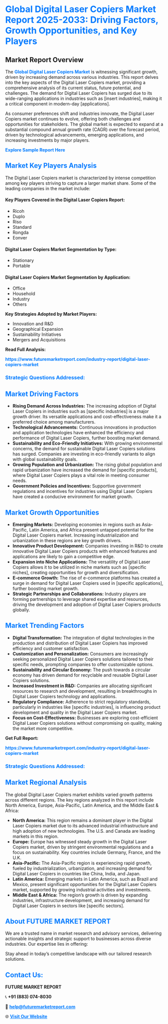 <h1 style="color: #007BFF;">Global Digital Laser Copiers Market Report 2025-2033: Driving Factors, Growth Opportunities, and Key Players</h1>

<section id="overview">
<h2>Market Report Overview</h2>
<p>The <a href="https://www.futuremarketreport.com/industry-report/digital-laser-copiers-market" style="color: #007BFF; text-decoration: none;"><strong>Global Digital Laser Copiers Market</strong></a> is witnessing significant growth, driven by increasing demand across various industries. This report delves into the key aspects of the Digital Laser Copiers market, providing a comprehensive analysis of its current status, future potential, and challenges. The demand for Digital Laser Copiers has surged due to its wide-ranging applications in industries such as [insert industries], making it a critical component in modern-day [applications].</p>
<p>As consumer preferences shift and industries innovate, the Digital Laser Copiers market continues to evolve, offering both challenges and opportunities for stakeholders. The global market is expected to expand at a substantial compound annual growth rate (CAGR) over the forecast period, driven by technological advancements, emerging applications, and increasing investments by major players.</p>
</section>

<section id="overview">
<p><a href="https://www.futuremarketreport.com/request-sample/reportId=86281" style="color: #007BFF; text-decoration: none;"><strong>Explore Sample Report Here</strong></a></p>
</section>

<section id="key-players">
<h2 style="color: #007BFF;">Market Key Players Analysis</h2>
<p>The Digital Laser Copiers market is characterized by intense competition among key players striving to capture a larger market share. Some of the leading companies in the market include:</p>
<h4>Key Players Covered in the Digital Laser Copiers Report:</h4>
<ul><li>Ricoh</li><li>Duplo</li><li>Riso</li><li>Standard</li><li>Rongda</li><li>Eonver</li></ul>
<h4>Digital Laser Copiers Market Segmentation by Type:</h4>
<ul><li>Stationary</li><li>Portable</li></ul>

<h4>Digital Laser Copiers Market Segmentation by Application:</h4>
<ul><li>Office</li><li>Household</li><li>Industry</li><li>Others</li></ul>
<p><strong>Key Strategies Adopted by Market Players:</strong></p>
<ul>
<li>Innovation and R&D</li>
<li>Geographical Expansion</li>
<li>Sustainability Initiatives</li>
<li>Mergers and Acquisitions</li>
</ul>
</section>

<section>
<p><strong>Read Full Analysis: </strong></p><a href="https://www.futuremarketreport.com/industry-report/digital-laser-copiers-market" style="color: #007BFF; text-decoration: none;"><strong>https://www.futuremarketreport.com/industry-report/digital-laser-copiers-market</strong></a>
<h3 style="color: #007BFF;">Strategic Questions Addressed:</h3>
</section>

<section id="driving-factors">
<h2 style="color: #007BFF;">Market Driving Factors</h2>
<ul>
<li><strong>Rising Demand Across Industries:</strong> The increasing adoption of Digital Laser Copiers in industries such as [specific industries] is a major growth driver. Its versatile applications and cost-effectiveness make it a preferred choice among manufacturers.</li>
<li><strong>Technological Advancements:</strong> Continuous innovations in production and application technologies have enhanced the efficiency and performance of Digital Laser Copiers, further boosting market demand.</li>
<li><strong>Sustainability and Eco-Friendly Initiatives:</strong> With growing environmental concerns, the demand for sustainable Digital Laser Copiers solutions has surged. Companies are investing in eco-friendly variants to align with global sustainability goals.</li>
<li><strong>Growing Population and Urbanization:</strong> The rising global population and rapid urbanization have increased the demand for [specific products], where Digital Laser Copiers plays a vital role in meeting consumer needs.</li>
<li><strong>Government Policies and Incentives:</strong> Supportive government regulations and incentives for industries using Digital Laser Copiers have created a conducive environment for market growth.</li>
</ul>
</section>

<section id="growth-opportunities">
<h2 style="color: #007BFF;">Market Growth Opportunities</h2>
<ul>
<li><strong>Emerging Markets:</strong> Developing economies in regions such as Asia-Pacific, Latin America, and Africa present untapped potential for the Digital Laser Copiers market. Increasing industrialization and urbanization in these regions are key growth drivers.</li>
<li><strong>Innovative Product Development:</strong> Companies investing in R&D to create innovative Digital Laser Copiers products with enhanced features and applications are likely to gain a competitive edge.</li>
<li><strong>Expansion into Niche Applications:</strong> The versatility of Digital Laser Copiers allows it to be utilized in niche markets such as [specific niches], creating opportunities for growth and diversification.</li>
<li><strong>E-commerce Growth:</strong> The rise of e-commerce platforms has created a surge in demand for Digital Laser Copiers used in [specific applications], further boosting market growth.</li>
<li><strong>Strategic Partnerships and Collaborations:</strong> Industry players are forming partnerships to leverage shared expertise and resources, driving the development and adoption of Digital Laser Copiers products globally.</li>
</ul>
</section>

<section id="trending-factors">
<h2 style="color: #007BFF;">Market Trending Factors</h2>
<ul>
<li><strong>Digital Transformation:</strong> The integration of digital technologies in the production and distribution of Digital Laser Copiers has improved efficiency and customer satisfaction.</li>
<li><strong>Customization and Personalization:</strong> Consumers are increasingly seeking personalized Digital Laser Copiers solutions tailored to their specific needs, prompting companies to offer customizable options.</li>
<li><strong>Sustainability and Circular Economy:</strong> The push towards a circular economy has driven demand for recyclable and reusable Digital Laser Copiers solutions.</li>
<li><strong>Increased Investment in R&D:</strong> Companies are allocating significant resources to research and development, resulting in breakthroughs in Digital Laser Copiers technology and applications.</li>
<li><strong>Regulatory Compliance:</strong> Adherence to strict regulatory standards, particularly in industries like [specific industries], is influencing product development and quality in the Digital Laser Copiers market.</li>
<li><strong>Focus on Cost-Effectiveness:</strong> Businesses are exploring cost-efficient Digital Laser Copiers solutions without compromising on quality, making the market more competitive.</li>
</ul>
</section>

<section>
<p><strong>Get Full Report: </strong></p><a href="https://www.futuremarketreport.com/industry-report/digital-laser-copiers-market" style="color: #007BFF; text-decoration: none;"><strong>https://www.futuremarketreport.com/industry-report/digital-laser-copiers-market</strong></a>
<h3 style="color: #007BFF;">Strategic Questions Addressed:</h3>
</section>


<section id="regional-analysis">
<h2 style="color: #007BFF;">Market Regional Analysis</h2>
<p>The global Digital Laser Copiers market exhibits varied growth patterns across different regions. The key regions analyzed in this report include North America, Europe, Asia-Pacific, Latin America, and the Middle East & Africa:</p>
<ul>
<li><strong>North America:</strong> This region remains a dominant player in the Digital Laser Copiers market due to its advanced industrial infrastructure and high adoption of new technologies. The U.S. and Canada are leading markets in this region.</li>
<li><strong>Europe:</strong> Europe has witnessed steady growth in the Digital Laser Copiers market, driven by stringent environmental regulations and a focus on sustainability. Key countries include Germany, France, and the U.K.</li>
<li><strong>Asia-Pacific:</strong> The Asia-Pacific region is experiencing rapid growth, fueled by industrialization, urbanization, and increasing demand for Digital Laser Copiers in countries like China, India, and Japan.</li>
<li><strong>Latin America:</strong> Emerging markets in Latin America, such as Brazil and Mexico, present significant opportunities for the Digital Laser Copiers market, supported by growing industrial activities and investments.</li>
<li><strong>Middle East & Africa:</strong> The region’s growth is driven by expanding industries, infrastructure development, and increasing demand for Digital Laser Copiers in sectors like [specific sectors].</li>
</ul>
</section>

<footer>
<h2 style="color: #007BFF;">About FUTURE MARKET REPORT</h2>
<p>We are a trusted name in market research and advisory services, delivering actionable insights and strategic support to businesses across diverse industries. Our expertise lies in offering:</p>

<p>Stay ahead in today’s competitive landscape with our tailored research solutions.</p>

<h2 style="color: #007BFF;">Contact Us:</h2>
<p><strong>FUTURE MARKET REPORT</strong></p>
<p>📞 <strong>+91 (883) 074-8030</strong></p>
<p>📧 <strong><a href="mailto:help@futuremarketreport.com" style="color: #007BFF;">help@futuremarketreport.com</a></strong></p>
<p>🌐 <strong><a href="https://www.futuremarketreport.com/" style="color: #007BFF;">Visit Our Website</a></strong></p>
</footer>